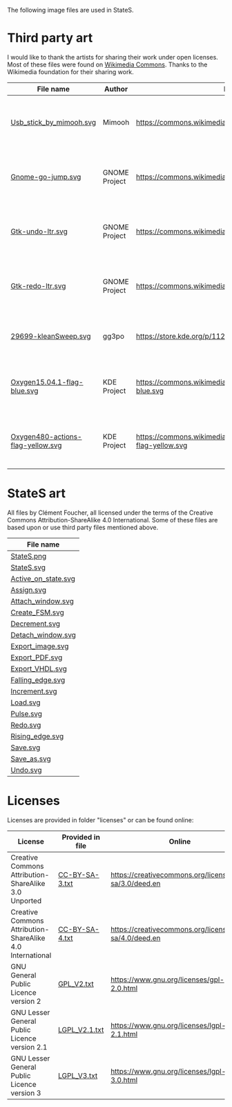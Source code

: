 The following image files are used in StateS.

# Third party art

I would like to thank the artists for sharing their work under open licenses.
Most of these files were found on [Wikimedia Commons](https://commons.wikimedia.org).
Thanks to the Wikimedia foundation for their sharing work.

| File name                                                                       | Author        | Found online                                                              | License                                              |
|---------------------------------------------------------------------------------|---------------|---------------------------------------------------------------------------|------------------------------------------------------|
|[Usb_stick_by_mimooh.svg](3rd_party/Usb_stick_by_mimooh.svg)                     | Mimooh        | https://commons.wikimedia.org/wiki/File:Usb_stick_by_mimooh.svg           | Creative Commons Attribution-ShareAlike 3.0 Unported |
|[Gnome-go-jump.svg](3rd_party/Gnome-go-jump.svg)                                 | GNOME Project | https://commons.wikimedia.org/wiki/File:Gnome-go-jump.svg                 | GNU Lesser General Public License version 3          |
|[Gtk-undo-ltr.svg](3rd_party/Gtk-undo-ltr.svg)                                   | GNOME Project | https://commons.wikimedia.org/wiki/File:Gtk-undo-ltr.svg                  | GNU Lesser General Public Licence version 2.1        |
|[Gtk-redo-ltr.svg](3rd_party/Gtk-redo-ltr.svg)                                   | GNOME Project | https://commons.wikimedia.org/wiki/File:Gtk-redo-ltr.svg                  | GNU Lesser General Public Licence version 2.1        |
|[29699-kleanSweep.svg](3rd_party/29699-kleanSweep.svg)                           | gg3po         | https://store.kde.org/p/1120462                                           | GNU General Public Licence version 2                 |
|[Oxygen15.04.1-flag-blue.svg](3rd_party/Oxygen15.04.1-flag-blue.svg)             | KDE Project   | https://commons.wikimedia.org/wiki/File:Oxygen15.04.1-flag-blue.svg       | GNU Lesser General Public License version 3          |
|[Oxygen480-actions-flag-yellow.svg](3rd_party/Oxygen480-actions-flag-yellow.svg) | KDE Project   | https://commons.wikimedia.org/wiki/File:Oxygen480-actions-flag-yellow.svg | GNU Lesser General Public License version 3          |


# StateS art

All files by Clément Foucher, all licensed under the terms of the Creative Commons Attribution-ShareAlike 4.0 International.
Some of these files are based upon or use third party files mentioned above.

| File name                                     |
|-----------------------------------------------|
|[StateS.png](png/StateS.png)                   |
|[StateS.svg](svg/StateS.svg)                   |
|[Active_on_state.svg](svg/Active_on_state.svg) |
|[Assign.svg](svg/Assign.svg)                   |
|[Attach_window.svg](svg/Attach_window.svg)     |
|[Create_FSM.svg](svg/Create_FSM.svg)           |
|[Decrement.svg](svg/Decrement.svg)             |
|[Detach_window.svg](svg/Detach_window.svg)     |
|[Export_image.svg](svg/Export_image.svg)       |
|[Export_PDF.svg](svg/Export_PDF.svg)           |
|[Export_VHDL.svg](svg/Export_VHDL.svg)         |
|[Falling_edge.svg](svg/Falling_edge.svg)       |
|[Increment.svg](svg/Increment.svg)             |
|[Load.svg](svg/Load.svg)                       |
|[Pulse.svg](svg/Pulse.svg)                     |
|[Redo.svg](svg/Redo.svg)                       |
|[Rising_edge.svg](svg/Rising_edge.svg)         |
|[Save.svg](svg/Save.svg)                       |
|[Save_as.svg](svg/Save_as.svg)                 |
|[Undo.svg](svg/Undo.svg)                       |

# Licenses

Licenses are provided in folder "licenses" or can be found online:

| License                                                   | Provided in file                          | Online                                                 |
|-----------------------------------------------------------|-------------------------------------------|--------------------------------------------------------|
| Creative Commons Attribution-ShareAlike 3.0 Unported      | [CC-BY-SA-3.txt](licenses/CC-BY-SA-3.txt) | https://creativecommons.org/licenses/by-sa/3.0/deed.en |
| Creative Commons Attribution-ShareAlike 4.0 International | [CC-BY-SA-4.txt](licenses/CC-BY-SA-4.txt) | https://creativecommons.org/licenses/by-sa/4.0/deed.en |
| GNU General Public Licence version 2                      | [GPL_V2.txt](licenses/GPL_V2.txt)         | https://www.gnu.org/licenses/gpl-2.0.html              |
| GNU Lesser General Public Licence version 2.1             | [LGPL_V2.1.txt](licenses/LGPL_V2.1.txt)   | https://www.gnu.org/licenses/lgpl-2.1.html             |
| GNU Lesser General Public Licence version 3               | [LGPL_V3.txt](licenses/LGPL_V3.txt)       | https://www.gnu.org/licenses/lgpl-3.0.html             |
